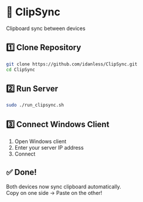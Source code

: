 # 🔄 ClipSync

Clipboard sync between devices

## 1️⃣ Clone Repository

```bash
git clone https://github.com/idanless/ClipSync.git
cd ClipSync
```

## 2️⃣ Run Server

```bash
sudo ./run_clipsync.sh
```

## 3️⃣ Connect Windows Client

1. Open Windows client
2. Enter your server IP address
3. Connect

## ✅ Done!

Both devices now sync clipboard automatically.  
Copy on one side → Paste on the other!
